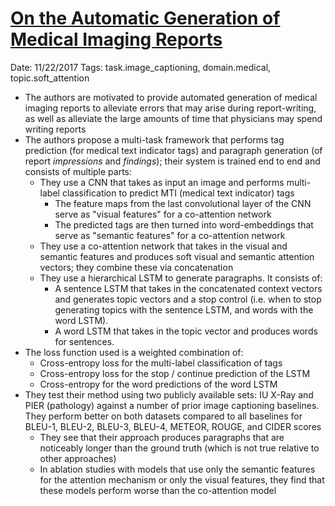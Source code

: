 # [On the Automatic Generation of Medical Imaging Reports](https://arxiv.org/abs/1711.08195)

Date: 11/22/2017
Tags: task.image_captioning, domain.medical, topic.soft_attention

- The authors are motivated to provide automated generation of medical imaging reports to alleviate errors that may arise during report-writing, as well as alleviate the large amounts of time that physicians may spend writing reports
- The authors propose a multi-task framework that performs tag prediction (for medical text indicator tags) and paragraph generation (of report *impressions* and *findings*); their system is trained end to end and consists of multiple parts:
    - They use a CNN that takes as input an image and performs multi-label classification to predict MTI (medical text indicator) tags
        - The feature maps from the last convolutional layer of the CNN serve as "visual features" for a co-attention network
        - The predicted tags are then turned into word-embeddings that serve as "semantic features" for a co-attention network
    - They use a co-attention network that takes in the visual and semantic features and produces soft visual and semantic attention vectors; they combine these via concatenation
    - They use a hierarchical LSTM to generate paragraphs. It consists of:
        - A sentence LSTM that takes in the concatenated context vectors and generates topic vectors and a stop control (i.e. when to stop generating topics with the sentence LSTM, and words with the word LSTM).
        - A word LSTM that takes in the topic vector and produces words for sentences.
- The loss function used is a weighted combination of:
    - Cross-entropy loss for the multi-label classification of tags
    - Cross-entropy loss for the stop / continue prediction of the LSTM
    - Cross-entropy for the word predictions of the word LSTM
- They test their method using two publicly available sets: IU X-Ray and PIER (pathology) against a number of prior image captioning baselines. They perform better on both datasets compared to all baselines for BLEU-1, BLEU-2, BLEU-3, BLEU-4, METEOR, ROUGE, and CIDER scores
    - They see that their approach produces paragraphs that are noticeably longer than the ground truth (which is not true relative to other approaches)
    - In ablation studies with models that use only the semantic features for the attention mechanism or only the visual features, they find that these models perform worse than the co-attention model
